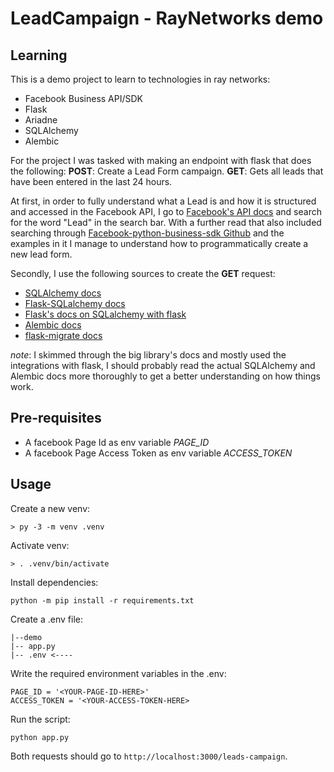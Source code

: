 # LeadCampaign - RayNetworks demo

## Learning

This is a demo project to learn to technologies in ray networks:

-   Facebook Business API/SDK
-   Flask
-   Ariadne
-   SQLAlchemy
-   Alembic

For the project I was tasked with making an endpoint with flask that does the following:
**POST**: Create a Lead Form campaign.
**GET**: Gets all leads that have been entered in the last 24 hours.

At first, in order to fully understand what a Lead is and how it is structured and accessed in the Facebook API, I go to [Facebook's API docs](https://developers.facebook.com/docs/) and search for the word "Lead" in the search bar.
With a further read that also included searching through [Facebook-python-business-sdk Github](https://github.com/facebook/facebook-python-business-sdk/) and the examples in it I manage to understand how to programmatically create a new lead form.

Secondly, I use the following sources to create the **GET** request:

-   [SQLAlchemy docs](https://docs.sqlalchemy.org/)
-   [Flask-SQLalchemy docs](https://flask-sqlalchemy.palletsprojects.com/en/3.0.x/)
-   [Flask's docs on SQLalchemy with flask](https://flask.palletsprojects.com/en/2.3.x/patterns/sqlalchemy/)
-   [Alembic docs](https://alembic.sqlalchemy.org/en/latest/)
-   [flask-migrate docs](https://flask-migrate.readthedocs.io/en/latest/)

_note_: I skimmed through the big library's docs and mostly used the integrations with flask, I should probably read the actual SQLAlchemy and Alembic docs more thoroughly to get a better understanding on how things work.

## Pre-requisites

-   A facebook Page Id as env variable _PAGE_ID_
-   A facebook Page Access Token as env variable _ACCESS_TOKEN_

## Usage

Create a new venv:

```
> py -3 -m venv .venv
```

Activate venv:

```
> . .venv/bin/activate
```

Install dependencies:

```
python -m pip install -r requirements.txt
```

Create a .env file:

```
|--demo
|-- app.py
|-- .env <----
```

Write the required environment variables in the .env:

```
PAGE_ID = '<YOUR-PAGE-ID-HERE>'
ACCESS_TOKEN = '<YOUR-ACCESS-TOKEN-HERE>
```

Run the script:

```
python app.py
```

Both requests should go to `http://localhost:3000/leads-campaign`.
